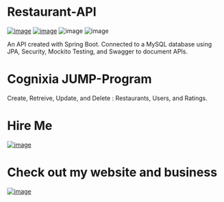 # Restaurant-API

[![image](https://user-images.githubusercontent.com/33139928/112556462-44939480-8d98-11eb-8384-d20597f2b883.png)](https://opensource.org/licenses/MIT) [![image](https://user-images.githubusercontent.com/33139928/112556761-e0bd9b80-8d98-11eb-823f-95f36316721a.png)](https://java.com/en/download/java8_update.jsp) ![image](https://user-images.githubusercontent.com/33139928/112556844-08acff00-8d99-11eb-95ed-5a20a8d2aba8.png) ![image](https://user-images.githubusercontent.com/33139928/112556938-398d3400-8d99-11eb-8e71-8558250cfb66.png)

An API created with Spring Boot. Connected to a MySQL database using JPA, Security, Mockito Testing, and Swagger to document APIs.

# Cognixia JUMP-Program 

Create, Retreive, Update, and Delete : Restaurants, Users, and Ratings.

# Hire Me
[![image](https://user-images.githubusercontent.com/33139928/112565217-b1b02580-8daa-11eb-9d3a-19838d47c145.png)](https://www.linkedin.com/in/regae-laroya-694187196/)

# Check out my website and business
[![image](https://user-images.githubusercontent.com/33139928/112565358-e623e180-8daa-11eb-9f70-113f1f221407.png)](https://popartshirt.com)





